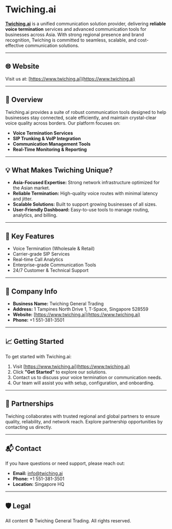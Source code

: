 # Twiching.ai

**[Twiching.ai](https://www.twiching.ai/)** is a unified communication solution provider, delivering **reliable voice termination** services and advanced communication tools for businesses across Asia. With strong regional presence and brand recognition, Twiching is committed to seamless, scalable, and cost-effective communication solutions.

---

## 🌐 Website

Visit us at: [https://www.twiching.ai](https://www.twiching.ai)

---

## 📌 Overview

Twiching.ai provides a suite of robust communication tools designed to help businesses stay connected, scale efficiently, and maintain crystal-clear voice quality across borders. Our platform focuses on:

- **Voice Termination Services**  
- **SIP Trunking & VoIP Integration**
- **Communication Management Tools**
- **Real-Time Monitoring & Reporting**

---

## 💡 What Makes Twiching Unique?

- **Asia-Focused Expertise:** Strong network infrastructure optimized for the Asian market.
- **Reliable Termination:** High-quality voice routes with minimal latency and jitter.
- **Scalable Solutions:** Built to support growing businesses of all sizes.
- **User-Friendly Dashboard:** Easy-to-use tools to manage routing, analytics, and billing.

---

## 🚀 Key Features

- Voice Termination (Wholesale & Retail)
- Carrier-grade SIP Services
- Real-time Call Analytics
- Enterprise-grade Communication Tools
- 24/7 Customer & Technical Support

---

## 📍 Company Info

- **Business Name:** Twiching General Trading  
- **Address:** 1 Tampines North Drive 1, T-Space, Singapore 528559  
- **Website:** [https://www.twiching.ai](https://www.twiching.ai)  
- **Phone:** +1 551-381-3501

---

## 📈 Getting Started

To get started with Twiching.ai:

1. Visit [https://www.twiching.ai](https://www.twiching.ai)
2. Click **"Get Started"** to explore our solutions.
3. Contact us to discuss your voice termination or communication needs.
4. Our team will assist you with setup, configuration, and onboarding.

---

## 🤝 Partnerships

Twiching collaborates with trusted regional and global partners to ensure quality, reliability, and network reach. Explore partnership opportunities by contacting us directly.

---

## 📬 Contact

If you have questions or need support, please reach out:

- **Email:** info@twiching.ai  
- **Phone:** +1 551-381-3501  
- **Location:** Singapore HQ

---

## 🛡️ Legal

All content © Twiching General Trading. All rights reserved.

